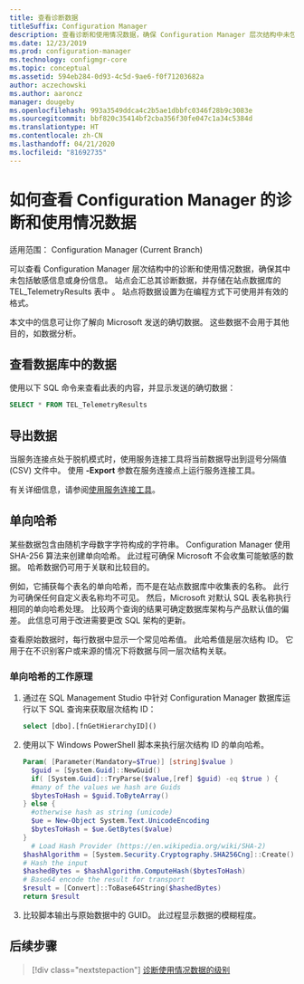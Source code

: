 ```yaml
---
title: 查看诊断数据
titleSuffix: Configuration Manager
description: 查看诊断和使用情况数据，确保 Configuration Manager 层次结构中未包含敏感信息。
ms.date: 12/23/2019
ms.prod: configuration-manager
ms.technology: configmgr-core
ms.topic: conceptual
ms.assetid: 594eb284-0d93-4c5d-9ae6-f0f71203682a
author: aczechowski
ms.author: aaroncz
manager: dougeby
ms.openlocfilehash: 993a3549ddca4c2b5ae1dbbfc0346f28b9c3083e
ms.sourcegitcommit: bbf820c35414bf2cba356f30fe047c1a34c5384d
ms.translationtype: HT
ms.contentlocale: zh-CN
ms.lasthandoff: 04/21/2020
ms.locfileid: "81692735"
---
```

# <a name="how-to-view-diagnostics-and-usage-data-for-configuration-manager"></a>如何查看 Configuration Manager 的诊断和使用情况数据

适用范围：  Configuration Manager (Current Branch)

可以查看 Configuration Manager 层次结构中的诊断和使用情况数据，确保其中未包括敏感信息或身份信息。 站点会汇总其诊断数据，并存储在站点数据库的 TEL_TelemetryResults 表中  。 站点将数据设置为在编程方式下可使用并有效的格式。

本文中的信息可让你了解向 Microsoft 发送的确切数据。 这些数据不会用于其他目的，如数据分析。  

## <a name="view-data-in-database"></a>查看数据库中的数据

使用以下 SQL 命令来查看此表的内容，并显示发送的确切数据：  

``` SQL
SELECT * FROM TEL_TelemetryResults
```

## <a name="export-the-data"></a>导出数据

当服务连接点处于脱机模式时，使用服务连接工具将当前数据导出到逗号分隔值 (CSV) 文件中。 使用 **-Export** 参数在服务连接点上运行服务连接工具。

有关详细信息，请参阅[使用服务连接工具](../../servers/manage/use-the-service-connection-tool.md)。

## <a name="one-way-hashes"></a><a name="bkmk_hashes"></a>单向哈希

某些数据包含由随机字母数字字符构成的字符串。 Configuration Manager 使用 SHA-256 算法来创建单向哈希。 此过程可确保 Microsoft 不会收集可能敏感的数据。 哈希数据仍可用于关联和比较目的。

例如，它捕获每个表名的单向哈希，而不是在站点数据库中收集表的名称。 此行为可确保任何自定义表名称均不可见。 然后，Microsoft 对默认 SQL 表名称执行相同的单向哈希处理。 比较两个查询的结果可确定数据库架构与产品默认值的偏差。 此信息可用于改进需要更改 SQL 架构的更新。  

查看原始数据时，每行数据中显示一个常见哈希值。 此哈希值是层次结构 ID。 它用于在不识别客户或来源的情况下将数据与同一层次结构关联。

### <a name="how-the-one-way-hash-works"></a>单向哈希的工作原理

1. 通过在 SQL Management Studio 中针对 Configuration Manager 数据库运行以下 SQL 查询来获取层次结构 ID：

    ``` SQL
    select [dbo].[fnGetHierarchyID]()
    ```

2. 使用以下 Windows PowerShell 脚本来执行层次结构 ID 的单向哈希。  

    ``` PowerShell
    Param( [Parameter(Mandatory=$True)] [string]$value )  
      $guid = [System.Guid]::NewGuid()  
      if( [System.Guid]::TryParse($value,[ref] $guid) -eq $true ) {  
      #many of the values we hash are Guids  
      $bytesToHash = $guid.ToByteArray()  
    } else {  
      #otherwise hash as string (unicode)  
      $ue = New-Object System.Text.UnicodeEncoding  
      $bytesToHash = $ue.GetBytes($value)
    }  
      # Load Hash Provider (https://en.wikipedia.org/wiki/SHA-2)
    $hashAlgorithm = [System.Security.Cryptography.SHA256Cng]::Create()
    # Hash the input
    $hashedBytes = $hashAlgorithm.ComputeHash($bytesToHash)
    # Base64 encode the result for transport
    $result = [Convert]::ToBase64String($hashedBytes)
    return $result
    ```

3. 比较脚本输出与原始数据中的 GUID。 此过程显示数据的模糊程度。

## <a name="next-steps"></a>后续步骤

> [!div class="nextstepaction"]
> [诊断使用情况数据的级别](levels-overview.md)
